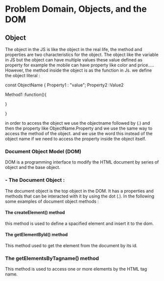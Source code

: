 # Problem Domain, Objects, and the DOM


## Object 

The object in the JS is like the object in the real life, the method and properties are two characteristics for the object.
The object like the variable in JS but the object can have multiple values these value defined as property for example
the mobile can have property like color and  price..... However, the method inside the object is as the function in Js.
we define the object literal :

const ObjectName {
 Property1 : "value";
 Property2 :Value2
 
 Method1 :function(){
 
 }


}

in order to access the object we use the objectname followed by (.) and then the property like  ObjectName.Property  and we use the same way to
access the method of the object. and we use the word this instead of the object name if we need to access the property inside the object itself.


### Document Object Model (DOM)

DOM is a programming interface to modify the HTML document by series of object and the base object.

### - The Document Object :

The document object is the top object in the DOM. It has a properties and methods that can be interacted with it by using the dot (.). In the following some examples
of document object methods :

#### The createElement() method

this method is used to define a spacified element and insert it to the dom.


#### The getElementById() method

This method used to get the element from the document by its id.

### The getElementsByTagname() method

This method is used to access one or more elements by the HTML tag name.
















